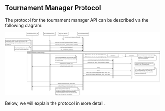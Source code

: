 ## Tournament Manager Protocol

The protocol for the tournament manager API can be described via the following diagram:

<div style="overflow:scroll">
  <img src="manager-protocol-diagram.png">
</div>

Below, we will explain the protocol in more detail.
